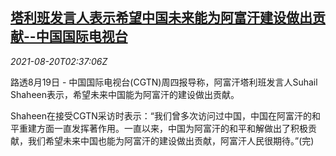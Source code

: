 <!--1629428462000-->
[塔利班发言人表示希望中国未来能为阿富汗建设做出贡献--中国国际电视台](https://cn.reuters.com/article/china-taliban-future-construction-0820-idCNKBS2FL084)
------

<div><i>2021-08-20T02:37:06Z</i></div><p>路透8月19日 - 中国国际电视台(CGTN)周四报导称，阿富汗塔利班发言人Suhail Shaheen表示，希望未来中国能为阿富汗的建设做出贡献。</p><p>Shaheen在接受CGTN采访时表示：“我们曾多次访问过中国，中国在阿富汗的和平重建方面一直发挥著作用。一直以来，中国为阿富汗的和平和解做出了积极贡献，我们希望未来中国也能为阿富汗的建设做出贡献，阿富汗人民很期待。”(完)</p>
